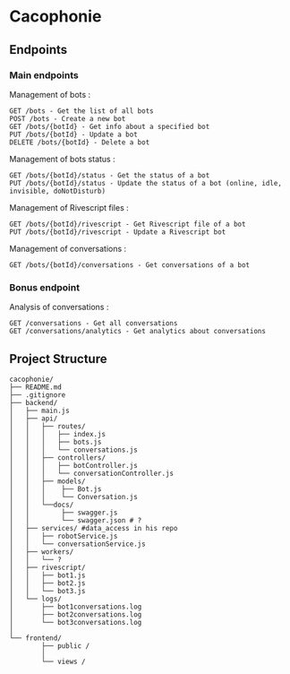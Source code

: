 # Cacophonie

## Endpoints
### Main endpoints
Management of bots : 
```
GET /bots - Get the list of all bots
POST /bots - Create a new bot
GET /bots/{botId} - Get info about a specified bot
PUT /bots/{botId} - Update a bot
DELETE /bots/{botId} - Delete a bot
```

Management of bots status : 
```
GET /bots/{botId}/status - Get the status of a bot
PUT /bots/{botId}/status - Update the status of a bot (online, idle, invisible, doNotDisturb)
```
Management of Rivescript files :
```
GET /bots/{botId}/rivescript - Get Rivescript file of a bot
PUT /bots/{botId}/rivescript - Update a Rivescript bot
```
Management of conversations : 
```
GET /bots/{botId}/conversations - Get conversations of a bot 
```
### Bonus endpoint
Analysis of conversations  :
```
GET /conversations - Get all conversations
GET /conversations/analytics - Get analytics about conversations
```

## Project Structure
```
cacophonie/
├── README.md
├── .gitignore
├── backend/  
│   ├── main.js      
│   ├── api/
│   │   ├── routes/
│   │   │   ├── index.js
│   │   │   ├── bots.js 
│   │   │   └── conversations.js 
│   │   ├── controllers/
│   │   │   ├── botController.js 
│   │   │   └── conversationController.js
│   │   ├── models/
│   │   │    ├── Bot.js
│   │   │    └── Conversation.js
│   │   └──docs/
│   │        ├── swagger.js
│   │        └── swagger.json # ?
│   ├── services/ #data_access in his repo
│   │   ├── robotService.js       
│   │   └── conversationService.js
│   ├── workers/
│   │   └── ?
│   ├── rivescript/
│   │   ├── bot1.js 
│   │   ├── bot2.js
│   │   └── bot3.js
│   └── logs/
│       ├── bot1conversations.log
│       ├── bot2conversations.log
│       └── bot3conversations.log
│
└── frontend/                  
        ├── public /   
        │
        └── views / 

 
```